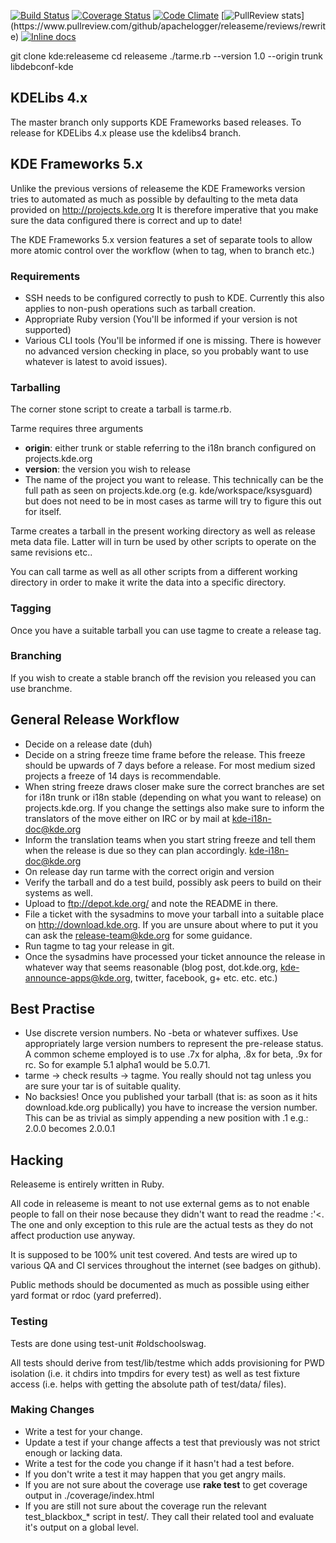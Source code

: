 [![Build Status](https://travis-ci.org/apachelogger/releaseme.svg?branch=rewrite)](https://travis-ci.org/apachelogger/releaseme)
[![Coverage Status](https://coveralls.io/repos/apachelogger/releaseme/badge.svg?branch=rewrite)](https://coveralls.io/r/apachelogger/releaseme?branch=rewrite)
[![Code Climate](https://codeclimate.com/github/apachelogger/releaseme/badges/gpa.svg)](https://codeclimate.com/github/apachelogger/releaseme)
[![PullReview stats](https://www.pullreview.com/github/apachelogger/releaseme/badges/rewrite.svg?)](https://www.pullreview.com/github/apachelogger/releaseme/reviews/rewrite)
[![Inline docs](http://inch-ci.org/github/apachelogger/releaseme.svg)](http://inch-ci.org/github/apachelogger/releaseme)

git clone kde:releaseme
cd releaseme
./tarme.rb --version 1.0 --origin trunk libdebconf-kde

## KDELibs 4.x

The master branch only supports KDE Frameworks based releases. To release for
KDELibs 4.x please use the kdelibs4 branch.

## KDE Frameworks 5.x

Unlike the previous versions of releaseme the KDE Frameworks version tries to
automated as much as possible by defaulting to the meta data provided on
http://projects.kde.org It is therefore imperative that you make sure the data
configured there is correct and up to date!

The KDE Frameworks 5.x version features a set of separate tools to allow more
atomic control over the workflow (when to tag, when to branch etc.)

### Requirements

- SSH needs to be configured correctly to push to KDE. Currently this also
  applies to non-push operations such as tarball creation.
- Appropriate Ruby version (You'll be informed if your version is not supported)
- Various CLI tools (You'll be informed if one is missing. There is however no
  advanced version checking in place, so you probably want to use whatever is
  latest to avoid issues).

### Tarballing

The corner stone script to create a tarball is tarme.rb.

Tarme requires three arguments
  - **origin**: either trunk or stable referring to the i18n branch configured on
    projects.kde.org
  - **version**: the version you wish to release
  - The name of the project you want to release. This technically can be the
    full path as seen on projects.kde.org (e.g. kde/workspace/ksysguard) but
    does not need to be in most cases as tarme will try to figure this out for
    itself.

Tarme creates a tarball in the present working directory as well as release meta
data file. Latter will in turn be used by other scripts to operate on the same
revisions etc..

You can call tarme as well as all other scripts from a different working
directory in order to make it write the data into a specific directory.

### Tagging

Once you have a suitable tarball you can use tagme to create a release tag.

### Branching

If you wish to create a stable branch off the revision you released you can use
branchme.

## General Release Workflow

- Decide on a release date (duh)
- Decide on a string freeze time frame before the release. This freeze should be
  upwards of 7 days before a release. For most medium sized projects a freeze of
  14 days is recommendable.
- When string freeze draws closer make sure the correct branches are set for
  i18n trunk or i18n stable (depending on what you want to release) on
  projects.kde.org. If you change the settings also make sure to inform the
  translators of the move either on IRC or by mail at kde-i18n-doc@kde.org
- Inform the translation teams when you start string freeze and tell them when
  the release is due so they can plan accordingly. kde-i18n-doc@kde.org
- On release day run tarme with the correct origin and version
- Verify the tarball and do a test build, possibly ask peers to build on their
  systems as well.
- Upload to ftp://depot.kde.org/ and note the README in there.
- File a ticket with the sysadmins to move your tarball into a suitable place on
  http://download.kde.org. If you are unsure about where to put it you can
  ask the release-team@kde.org for some guidance.
- Run tagme to tag your release in git.
- Once the sysadmins have processed your ticket announce the release in whatever
  way that seems reasonable (blog post, dot.kde.org, kde-announce-apps@kde.org,
  twitter, facebook, g+ etc. etc. etc.)

## Best Practise
- Use discrete version numbers. No -beta or whatever suffixes. Use appropriately
  large version numbers to represent the pre-release status.
  A common scheme employed is to use .7x for alpha, .8x for beta, .9x for rc.
  So for example 5.1 alpha1 would be 5.0.71.
- tarme -> check results -> tagme. You really should not tag unless you are
  sure your tar is of suitable quality.
- No backsies! Once you published your tarball (that is: as soon as it hits
  download.kde.org publically) you have to increase the version number.
  This can be as trivial as simply appending a new position with .1 e.g.:
  2.0.0 becomes 2.0.0.1

## Hacking

Releaseme is entirely written in Ruby.

All code in releaseme is meant to not use external gems as to not enable
people to fall on their nose because they didn't want to read the readme :'<.
The one and only exception to this rule are the actual tests as they do not
affect production use anyway.

It is supposed to be 100% unit test covered. And tests are wired up to various
QA and CI services throughout the internet (see badges on github).

Public methods should be documented as much as possible using either yard
format or rdoc (yard preferred).

### Testing

Tests are done using test-unit #oldschoolswag.

All tests should derive from test/lib/testme which adds provisioning for PWD
isolation (i.e. it chdirs into tmpdirs for every test) as well as test fixture
access (i.e. helps with getting the absolute path of test/data/ files).

### Making Changes

- Write a test for your change.
- Update a test if your change affects a test that previously was not strict
  enough or lacking data.
- Write a test for the code you change if it hasn't had a test before.
- If you don't write a test it may happen that you get angry mails.
- If you are not sure about the coverage use **rake test** to get coverage
  output in ./coverage/index.html
- If you are still not sure about the coverage run the relevant test_blackbox_*
  script in test/. They call their related tool and evaluate it's output on a
  global level.
